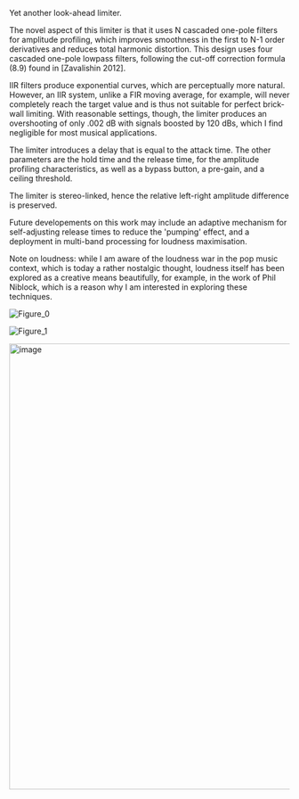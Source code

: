  Yet another look-ahead limiter. 

 The novel aspect of this limiter is that it
 uses N cascaded one-pole filters for amplitude profiling, which improves
 smoothness in the first to N-1 order derivatives and reduces total 
 harmonic distortion. This design uses four cascaded one-pole lowpass filters, 
 following the cut-off correction formula (8.9) found in [Zavalishin 2012].

 IIR filters produce exponential curves, which are perceptually more natural.
 However, an IIR system, unlike a FIR moving average, for example, will never
 completely reach the target value and is thus not suitable for perfect 
 brick-wall limiting. With reasonable settings, though, the limiter
 produces an overshooting of only .002 dB with signals boosted by 120 dBs,
 which I find negligible for most musical applications.

 The limiter introduces a delay that is equal to the attack time. The other
 parameters are the hold time and the release time, for the amplitude
 profiling characteristics, as well as a bypass button, a pre-gain, and a
 ceiling threshold.

 The limiter is stereo-linked, hence the relative left-right amplitude 
 difference is preserved.

 Future developements on this work may include an adaptive mechanism for
 self-adjusting release times to reduce the 'pumping' effect, and a deployment
 in multi-band processing for loudness maximisation.

 Note on loudness: while I am aware of the loudness war in the pop music
 context, which is today a rather nostalgic thought, loudness itself has been 
 explored as a creative means beautifully, for example, in the work of 
 Phil Niblock, which is a reason why I am interested in exploring these
 techniques.
 
 ![Figure_0](https://user-images.githubusercontent.com/30258280/153643622-e3e698c0-cd32-4c5a-96f5-74e3ef4928ca.png)
 
 ![Figure_1](https://user-images.githubusercontent.com/30258280/153643639-85be6520-9a9b-4788-b1be-6ee7819313fd.png)
 
 <img width="800" alt="image" src="https://user-images.githubusercontent.com/30258280/153645236-b0ab2bcd-e3f0-4a3a-adfe-a73ed52a737b.png">



